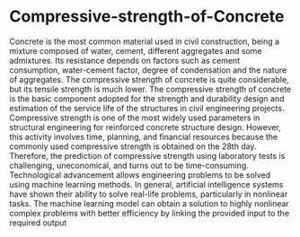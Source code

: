 # Compressive-strength-of-Concrete
Concrete is the most common material used in civil construction, being a mixture composed of water, 
cement, different aggregates and some admixtures. Its resistance depends on factors such as cement 
consumption, water-cement factor, degree of condensation and the nature of aggregates. The 
compressive strength of concrete is quite considerable, but its tensile strength is much lower. 
The compressive strength of concrete is the basic component adopted for the strength and durability 
design and estimation of the service life of the structures in civil engineering projects.   
Compressive strength is one of the most widely used parameters in structural engineering for 
reinforced concrete structure design. However, this activity involves time, planning, and financial 
resources because the commonly used compressive strength is obtained on the 28th day. Therefore, 
the prediction of compressive strength using laboratory tests is challenging, uneconomical, and turns 
out to be time-consuming. 
Technological advancement allows engineering problems to be solved using machine learning 
methods. In general, artificial intelligence systems have shown their ability to solve real-life 
problems, particularly in nonlinear tasks. 
The machine learning model can obtain a solution to highly nonlinear complex problems with better 
efficiency by linking the provided input to the required output
